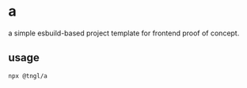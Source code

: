 # a
a simple esbuild-based project template for frontend proof of concept.

## usage

```bash
npx @tngl/a
```